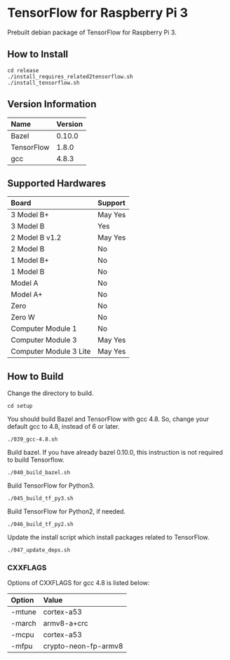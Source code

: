 # TensorFlow for Raspberry Pi 3

Prebuilt debian package of TensorFlow for Raspberry Pi 3.

## How to Install

```
cd release
./install_requires_related2tensorflow.sh
./install_tensorflow.sh
```

## Version Information

| Name          | Version      |
|:--------------|:-------------|
| Bazel         | 0.10.0       |
| TensorFlow    | 1.8.0        |
| gcc           | 4.8.3        |

## Supported Hardwares

| Board                 | Support |
|:----------------------|:--------|
| 3 Model B+            | May Yes |
| 3 Model B             | Yes     |
| 2 Model B v1.2        | May Yes |
| 2 Model B             | No      |
| 1 Model B+            | No      |
| 1 Model B             | No      |
| Model A               | No      |
| Model A+              | No      |
| Zero                  | No      |
| Zero W                | No      |
| Computer Module 1     | No      |
| Computer Module 3     | May Yes |
| Computer Module 3 Lite| May Yes |

## How to Build

Change the directory to build.
```
cd setup
```

You should build Bazel and TensorFlow with gcc 4.8.
So, change your default gcc to 4.8, instead of 6 or later.
```
./039_gcc-4.8.sh
```

Build bazel. If you have already bazel 0.10.0, this instruction is not required to build Tensorflow.
```
./040_build_bazel.sh
```

Build TensorFlow for Python3.
```
./045_build_tf_py3.sh
```

Build TensorFlow for Python2, if needed.
```
./046_build_tf_py2.sh
```

Update the install script which install packages related to TensorFlow.
```
./047_update_deps.sh
```

### CXXFLAGS

Options of CXXFLAGS for gcc 4.8 is listed below:

| Option | Value                |
|:-------|:---------------------|
|-mtune  | cortex-a53           |
|-march  | armv8-a+crc          |
|-mcpu   | cortex-a53           |
|-mfpu   | crypto-neon-fp-armv8 |

